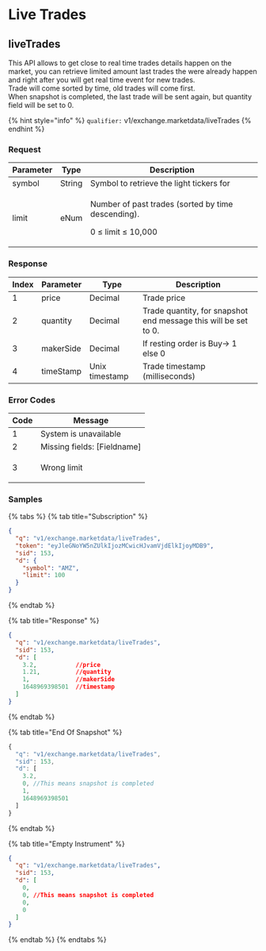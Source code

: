 # Live Trades

## liveTrades

This API allows to get close to real time trades details happen on the market, you can retrieve limited amount last trades the were already happen and right after you will get real time event for new trades.\
Trade will come sorted by time, old trades will come first. \
When snapshot is completed, the last trade will be sent again, but quantity field will be set to 0.&#x20;

{% hint style="info" %}
`qualifier:` v1/exchange.marketdata/liveTrades
{% endhint %}

### **Request**

| Parameter | Type   | Description                                                                          |
| --------- | ------ | ------------------------------------------------------------------------------------ |
| symbol    | String | Symbol to retrieve the light tickers for                                             |
| limit     | eNum   | <p>Number of past trades (sorted by time descending). </p><p>0 ≤ limit ≤ 10,000 </p> |

### **Response**

<table><thead><tr><th data-type="number">Index</th><th>Parameter</th><th>Type</th><th>Description</th></tr></thead><tbody><tr><td>1</td><td>price</td><td>Decimal</td><td>Trade price</td></tr><tr><td>2</td><td>quantity</td><td>Decimal</td><td>Trade quantity, for snapshot end message this will be set to 0.  </td></tr><tr><td>3</td><td>makerSide</td><td>Decimal</td><td>If resting order is Buy→ 1 else 0</td></tr><tr><td>4</td><td>timeStamp</td><td>Unix timestamp</td><td>Trade timestamp (milliseconds)</td></tr></tbody></table>

### **Error Codes**

| Code | Message                                         |
| ---- | ----------------------------------------------- |
| 1    | System is unavailable                           |
| 2    | Missing fields: \[Fieldname]                    |
| 3    | <p>Wrong limit |<br>Wrong symbol [symbol] |</p> |

### **Samples**

{% tabs %}
{% tab title="Subscription" %}
```json
{
  "q": "v1/exchange.marketdata/liveTrades",
  "token": "eyJleGNoYW5nZUlkIjozMCwicHJvamVjdElkIjoyMDB9",
  "sid": 153,
  "d": {
    "symbol": "AMZ",
    "limit": 100
  }
}
```
{% endtab %}

{% tab title="Response" %}
```json
{
  "q": "v1/exchange.marketdata/liveTrades",
  "sid": 153,
  "d": [
    3.2,           //price
    1.21,          //quantity
    1,             //makerSide
    1648969398501  //timestamp
  ]
}
```
{% endtab %}

{% tab title="End Of Snapshot" %}
```javascript
{
  "q": "v1/exchange.marketdata/liveTrades",
  "sid": 153,
  "d": [
    3.2,
    0, //This means snapshot is completed
    1,
    1648969398501
  ]
}
```
{% endtab %}

{% tab title="Empty Instrument" %}
```json
{
  "q": "v1/exchange.marketdata/liveTrades",
  "sid": 153,
  "d": [
    0,
    0, //This means snapshot is completed
    0,
    0
  ]
}
```
{% endtab %}
{% endtabs %}

